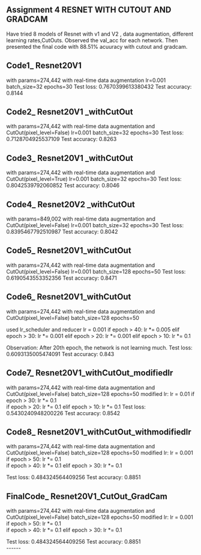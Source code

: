 Assignment 4 RESNET WITH CUTOUT AND GRADCAM
-------------------------------------------

Have tried 8 models of Resnet with v1 and V2 , data augmentation, different learning rates,CutOuts. Observed the val_acc for each network. Then presented the final code with 88.51% acuuracy with cutout and gradcam.


Code1_ Resnet20V1 
------------------
with params=274,442 with real-time data augmentation lr=0.001 batch_size=32 epochs=30 
  Test loss: 0.7670399613380432
  Test accuracy: 0.8144


Code2_ Resnet20V1 _withCutOut
------------------------------
with params=274,442 with real-time data augmentation and CutOut(pixel_level=False) lr=0.001 batch_size=32 epochs=30
Test loss: 0.7128704925537109
Test accuracy: 0.8263


Code3_ Resnet20V1 _withCutOut
------------------------------
with params=274,442 with real-time data augmentation and CutOut(pixel_level=True) lr=0.001 batch_size=32 epochs=30
Test loss: 0.8042539792060852
Test accuracy: 0.8046


Code4_ Resnet20V2 _withCutOut
------------------------------
with params=849,002 with real-time data augmentation and CutOut(pixel_level=False) lr=0.001 batch_size=32 epochs=30
Test loss: 0.8395467792510987
Test accuracy: 0.8042

Code5_ Resnet20V1_withCutOut
-------------------------------  
with params=274,442 with real-time data augmentation and CutOut(pixel_level=False) lr=0.001 batch_size=128 epochs=50
Test loss: 0.6190543553352356
Test accuracy: 0.8471


Code6_ Resnet20V1_withCutOut 
---------------------------- 
with params=274,442 with real-time data augmentation and CutOut(pixel_level=False) batch_size=128 epochs=50

used lr_scheduler and reducer 
lr = 0.001
    if epoch > 40:
        lr *= 0.005
    elif epoch > 30:
        lr *= 0.001
    elif epoch > 20:
        lr *= 0.001
    elif epoch > 10:
        lr *= 0.1

Observation: After 20th epoch, the network is not learning much.
Test loss: 0.6093135005474091
Test accuracy: 0.843

Code7_ Resnet20V1_withCutOut_modifiedlr
---------------------------------------
with params=274,442 with real-time data augmentation and CutOut(pixel_level=False) batch_size=128 epochs=50
modified lr:
  lr = 0.01 
      if epoch > 30:
          lr *= 0.1   
      if epoch > 20:
          lr *= 0.1
      elif epoch > 10:
          lr *= 0.1
Test loss: 0.5430240948200226
Test accuracy: 0.8542


Code8_ Resnet20V1_withCutOut_withmodifiedlr
---------------------------------------
with params=274,442 with real-time data augmentation and CutOut(pixel_level=False) batch_size=128 epochs=50
modified lr:
   lr = 0.001 
      if epoch > 50:
          lr *= 0.1   
      if epoch > 40:
          lr *= 0.1
      elif epoch > 30:
          lr *= 0.1

Test loss: 0.484324564409256
Test accuracy: 0.8851  
               
               
FinalCode_ Resnet20V1_CutOut_GradCam
-------------------------------------------
with params=274,442 with real-time data augmentation and CutOut(pixel_level=False) batch_size=128 epochs=50
modified lr:
   lr = 0.001 
      if epoch > 50:
          lr *= 0.1   
      if epoch > 40:
          lr *= 0.1
      elif epoch > 30:
          lr *= 0.1

Test loss: 0.484324564409256
Test accuracy: 0.8851  
               ------


   

